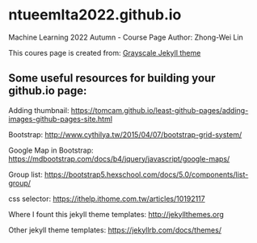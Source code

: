 # ntueemlta2022.github.io
Machine Learning 2022 Autumn - Course Page 
Author: Zhong-Wei Lin

This coures page is created from: [Grayscale Jekyll theme](http://jekyllthemes.org/themes/grayscale/)


## Some useful resources for building your github.io page:

Adding thumbnail:
https://tomcam.github.io/least-github-pages/adding-images-github-pages-site.html

Bootstrap:
http://www.cythilya.tw/2015/04/07/bootstrap-grid-system/

Google Map in Bootstrap:
https://mdbootstrap.com/docs/b4/jquery/javascript/google-maps/

Group list:
https://bootstrap5.hexschool.com/docs/5.0/components/list-group/

css selector:
https://ithelp.ithome.com.tw/articles/10192117

Where I fount this jekyll theme templates:
http://jekyllthemes.org

Other jekyll theme templates:
https://jekyllrb.com/docs/themes/

